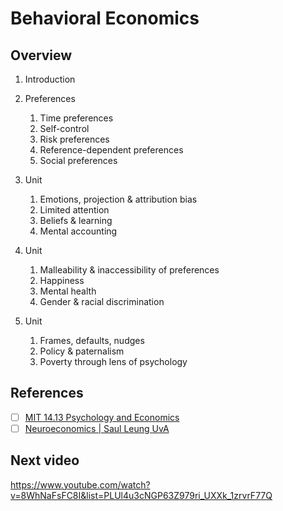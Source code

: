# Behavioral Economics

## Overview

1. Introduction
2. Preferences
   1. Time preferences
   2. Self-control
   3. Risk preferences
   4. Reference-dependent preferences
   5. Social preferences
3. Unit
   1. Emotions, projection & attribution bias
   2. Limited attention
   3. Beliefs & learning
   4. Mental accounting

4. Unit
   1. Malleability & inaccessibility of preferences
   2. Happiness
   3. Mental health
   4. Gender & racial discrimination

5. Unit
   1. Frames, defaults, nudges
   2. Policy & paternalism
   3. Poverty through lens of psychology


## References

- [ ] [MIT 14.13 Psychology and Economics](https://www.youtube.com/playlist?list=PLUl4u3cNGP63Z979ri_UXXk_1zrvrF77Q)
- [ ] [Neuroeconomics | Saul Leung UvA](https://www.youtube.com/playlist?list=PL_Ig1a5kxu55aeImVJL5WlTmdR7vIdXKj)

## Next video

https://www.youtube.com/watch?v=8WhNaFsFC8I&list=PLUl4u3cNGP63Z979ri_UXXk_1zrvrF77Q
